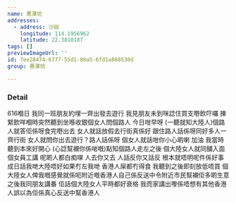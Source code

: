```yaml
---
name: 惠澤坊
addresses:
  - address: 沙田
    longitude: 114.1956962
    latitude: 22.3810187
tags: []
previewImageUrl: ''
id: 7ee28474-6777-55d1-80a5-6fd1a868530d
group: 惠澤坊

---
```

### Detail
616嗰日 我同一班朋友約埋一齊出發去遊行 我見朋友未到咪諗住買支嘢飲吓囉 揀緊飲咩嗰時突然聽到坐喺收銀個女人問個路人 今日咁早呀 (一聽就知大陸人)個路人就答佢係呀食完嘢出去 女人就話放假去行街真係好 跟住路人話係呀同好多人一齊行街 女人就問你出去遊行？路人話係呀 個女人就話咁你小心啲喇 加油 我當時聽到本來好開心 (心諗幫襯你係啱嘅)點知個路人走左之後 個大陸女人就同舖入面個女員工講 呢啲人都白痴㗎 人去你又去 人話反你又話反 根本就唔明呢件係好事 成日話我哋大陸唔好如果冇左我哋 香港人屎都冇得食 我聽到之後即刻放低唔買 個大陸女人俾我嘅感覺就係呃附近嘅香港人自己係反送中令附近市民幫襯佢多啲生意 之後我同朋友講番 佢話個大陸女人平時都好衰格 我而家講出嚟係唔想有其他香港人誤以為佢係真心反送中幫香港人
